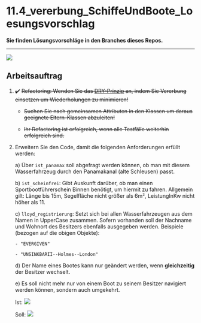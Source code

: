 # 11.4_vererbung_SchiffeUndBoote_Loesungsvorschlag
**Sie finden Lösungsvorschläge in den Branches dieses Repos.**

----
[![](https://mermaid.ink/img/pako:eNqNVN-PmkAQ_lfIPrWpGkSUg1x8uPaxfbpLmjQkZoUBNsKsXYa7ntb_vQsKt4A17oOS75tf38zsHlkkY2ABi3Jelt8ETxUvQoyFgoiEROvpJURLn4a3vnOMj2egPlMLeQGBVZIywV0F6gC5gZ9CNMP81D-gEp5psyo1Aj4-WnyrvXhE1nptxsw5YAobgZsCCBQGlkAyDbYKBN0yyCRkt3gSkKQc0xsmA7WdqicoBR1AWdPpuumRKbYle317lepq65BH2VWibopu2gjPeFViVRSgRtQ-P4wwqWiE5brgwCi7k_UcZSJJtKi_68HIBvxY9Jm6c7L99BcUREnVeRq7N2MSXXVfJRIXCKo0yjznNSsZmPWmwPHAs3wTtSbX0rxw3N3O8GFx7OuKIYU3EWVUi6B-8GZtpKT_d_fCrrsF6i2VJu_q7vbiHAzC1OeLVQJtWotPCPrebsYOn1-lGK2GlpZvu_rrcnrjb-leR8oaTfRNjs4X8XfhDMPu9YLeCNvSx7tW5UNj36RR2mGNg6mRTZi-TgUXsX4Xm0whowwKCFmgP2NIeJVTyEKsTXlF8vkdIxaQqmDCqn3MCS4vaQtCLEiqH5entv6bsD1HFhzZHxbMvdmDs_QXC3e5ch3bn7D3GlzO5r7ruZ7vuA-2650m7CClDmnPPHu1sH1_7nuOY68crwn2qyHrfKd_Ew_Mdg?type=png)](https://mermaid.live/edit#pako:eNqNVN-PmkAQ_lfIPrWpGkSUg1x8uPaxfbpLmjQkZoUBNsKsXYa7ntb_vQsKt4A17oOS75tf38zsHlkkY2ABi3Jelt8ETxUvQoyFgoiEROvpJURLn4a3vnOMj2egPlMLeQGBVZIywV0F6gC5gZ9CNMP81D-gEp5psyo1Aj4-WnyrvXhE1nptxsw5YAobgZsCCBQGlkAyDbYKBN0yyCRkt3gSkKQc0xsmA7WdqicoBR1AWdPpuumRKbYle317lepq65BH2VWibopu2gjPeFViVRSgRtQ-P4wwqWiE5brgwCi7k_UcZSJJtKi_68HIBvxY9Jm6c7L99BcUREnVeRq7N2MSXXVfJRIXCKo0yjznNSsZmPWmwPHAs3wTtSbX0rxw3N3O8GFx7OuKIYU3EWVUi6B-8GZtpKT_d_fCrrsF6i2VJu_q7vbiHAzC1OeLVQJtWotPCPrebsYOn1-lGK2GlpZvu_rrcnrjb-leR8oaTfRNjs4X8XfhDMPu9YLeCNvSx7tW5UNj36RR2mGNg6mRTZi-TgUXsX4Xm0whowwKCFmgP2NIeJVTyEKsTXlF8vkdIxaQqmDCqn3MCS4vaQtCLEiqH5entv6bsD1HFhzZHxbMvdmDs_QXC3e5ch3bn7D3GlzO5r7ruZ7vuA-2650m7CClDmnPPHu1sH1_7nuOY68crwn2qyHrfKd_Ew_Mdg)

## Arbeitsauftrag
1)  :heavy_check_mark: ~~Refactoring: Wenden Sie das [DRY-Prinzip](https://www.generic.de/blog/dry-vs-kiss-clean-code-prinzipien) an, indem Sie Vererbung einsetzen um Wiederholungen zu minimieren!~~

    - ~~Suchen Sie nach gemeinsamen Attributen in den Klassen um daraus geeignete Eltern-Klassen abzuleiten!~~

    - ~~Ihr Refactoring ist erfolgreich, wenn alle Testfälle weiterhin erfolgreich sind.~~

2)  Erweitern Sie den Code, damit die folgenden Anforderungen erfüllt werden:

    a)  Über `ist_panamax` soll abgefragt werden können, ob man mit diesem Wasserfahrzeug durch den Panamakanal (alte Schleusen) passt.

    b)  `ist_scheinfrei`: Gibt Auskunft darüber, ob man einen Sportbootführerschein Binnen benötigt, um hiermit zu fahren. Allgemein gilt: Länge bis 15m, Segelfläche nicht größer als 6m², LeistungInKw nicht höher als 11.

    c)  `lloyd_registrierung`: Setzt sich bei allen Wasserfahrzeugen aus dem Namen in UpperCase zusammen. Sofern vorhanden soll der Nachname und Wohnort des Besitzers ebenfalls ausgegeben werden. Beispiele (bezogen auf die obigen Objekte):

        - "EVERGIVEN"

        - "UNSINKBARII--Holmes--London"

    d)  Der Name eines Bootes kann nur geändert werden, wenn **gleichzeitig** der Besitzer wechselt.

    e)  Es soll nicht mehr nur von einem Boot zu seinem Besitzer navigiert werden können, sondern auch umgekehrt.

    Ist:
    [![](https://mermaid.ink/img/pako:eNotjb0OwjAQg18lurl9gQwMiJGJrrcciVsi5QcllwGqvjtB4MmyLX87ueJBlji7KK1dgmxVEmcfKpyGks31xtkMLdgQ76WomeeTOaMFfaP-OpoooSYJflzt34xJH0hgssN6rNKj8qAcYypdy_LKjqzWjon604vijya7Smw4PqqANBw?type=png)](https://mermaid.live/edit#pako:eNotjb0OwjAQg18lurl9gQwMiJGJrrcciVsi5QcllwGqvjtB4MmyLX87ueJBlji7KK1dgmxVEmcfKpyGks31xtkMLdgQ76WomeeTOaMFfaP-OpoooSYJflzt34xJH0hgssN6rNKj8qAcYypdy_LKjqzWjon604vijya7Smw4PqqANBw)

    Soll:
    [![](https://mermaid.ink/img/pako:eNotjb0OwjAQg18lurl9gYyIkYmutxyJWyLlByWXAaq-e4PAk2Vb_nZyxYMscXZRWrsG2aokzj5UOA0lm9udsxlasCE-SlEzz-aCFvSD-qtoooSaJPjxtH8zJn0igckO67FKj8oDcoypdC3LOzuyWjsm6i8vij-Z7Cqx4TgBf4kz3g?type=png)](https://mermaid.live/edit#pako:eNotjb0OwjAQg18lurl9gYyIkYmutxyJWyLlByWXAaq-e4PAk2Vb_nZyxYMscXZRWrsG2aokzj5UOA0lm9udsxlasCE-SlEzz-aCFvSD-qtoooSaJPjxtH8zJn0igckO67FKj8oDcoypdC3LOzuyWjsm6i8vij-Z7Cqx4TgBf4kz3g)

[^1]: Der Code wurde ursprünglich in C# verfasst und mit Hilfe von ChatGPT in Python übersetzt. Also halten Sie Ausschau nach Fehlern oder Unstimmigkeiten!

[^2]: Jedes UML-Diagramm dient in erster Linie der Kommunikation. Ich möchte hier nicht auf jedes Detail (Konstruktoren, get-Methoden) eingehen. Daher habe ich nur einen Teil dargestellt. Auf Abweichungen zwischen UML und tatsächlicher Syntax wird u.a. in [dieser Diskussion](https://stackoverflow.com/questions/470097/how-to-represent-a-c-sharp-property-in-uml) eingegangen.

